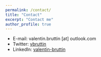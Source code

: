 ```yaml
---
permalink: /contact/
title: "Contact"
excerpt: "Contact me"
author_profile: true
---
```


* E-mail: valentin.bruttin [at] outlook.com
* Twitter: [vbruttin](http://twitter.com/vbruttin)
* LinkedIn: [valentin-bruttin](http://www.linkedin.com/in/valentin-bruttin)
